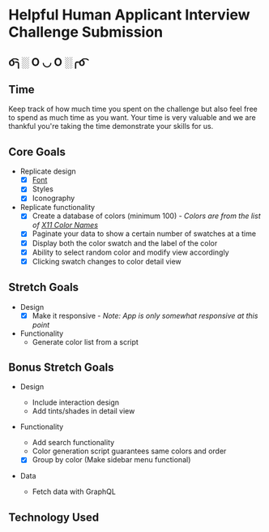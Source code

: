 # Helpful Human Applicant Interview Challenge Submission
## o͡͡͡╮░ O ◡ O ░╭o͡͡͡

## Time
Keep track of how much time you spent on the challenge but also feel free to spend as much time as you want. Your time is very valuable and we are thankful you're taking the time demonstrate your skills for us.

## Core Goals
- Replicate design
  - [x] [Font](./FONT.md)
  - [x] Styles
  - [x] Iconography
- Replicate functionality
  - [x] Create a database of colors (minimum 100) - _Colors are from the list of [X11 Color Names](https://en.wikipedia.org/wiki/X11_color_names)_
  - [x] Paginate your data to show a certain number of swatches at a time
  - [x] Display both the color swatch and the label of the color
  - [x] Ability to select random color and modify view accordingly
  - [x] Clicking swatch changes to color detail view

## Stretch Goals
- Design
  - [x] Make it responsive - _Note: App is only somewhat responsive at this point_
- Functionality
  - Generate color list from a script

## Bonus Stretch Goals
- Design
  - Include interaction design
  - Add tints/shades in detail view 

- Functionality
  - Add search functionality
  - Color generation script guarantees same colors and order
  - [x] Group by color (Make sidebar menu functional)

- Data
  - Fetch data with GraphQL

## Technology Used
